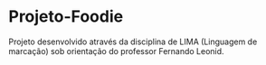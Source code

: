 # Projeto-Foodie
Projeto desenvolvido através da disciplina de LIMA (Linguagem de marcação) sob orientação do professor Fernando Leonid.
